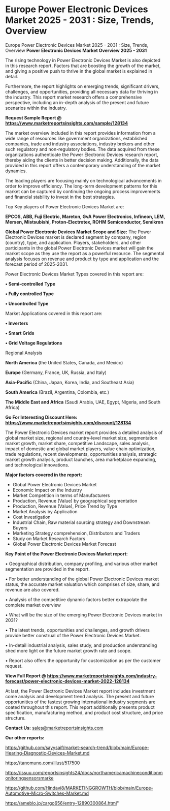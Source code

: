 # Europe Power Electronic Devices Market 2025 - 2031 : Size, Trends, Overview
Europe Power Electronic Devices Market 2025 - 2031 : Size, Trends, Overview
<Strong> Power Electronic Devices Market Overview 2025 - 2031</strong>

The rising technology in Power Electronic Devices Market is also depicted in this research report. Factors that are boosting the growth of the market, and giving a positive push to thrive in the global market is explained in detail.

Furthermore, the report highlights on emerging trends, significant drivers, challenges, and opportunities, providing all necessary data for thriving in the industry. This report market research offers a comprehensive perspective, including an in-depth analysis of the present and future scenarios within the industry.

<strong>Request Sample Report @ <a href=https://www.marketreportsinsights.com/sample/128134>https://www.marketreportsinsights.com/sample/128134</a></strong>

The market overview included in this report provides information from a wide range of resources like government organizations, established companies, trade and industry associations, industry brokers and other such regulatory and non-regulatory bodies. The data acquired from these organizations authenticate the Power Electronic Devices research report, thereby aiding the clients in better decision making. Additionally, the data provided in this report offers a contemporary understanding of the market dynamics.

The leading players are focusing mainly on technological advancements in order to improve efficiency. The long-term development patterns for this market can be captured by continuing the ongoing process improvements and financial stability to invest in the best strategies.

Top Key players of Power Electronic Devices Market are:

<strong>EPCOS, ABB, Fuji Electric, Mareton, GvA Power Electronics, Infineon, LEM, Mersen, Mistsubishi, Proton-Electrotex, ROHM Semiconductor, Semikron</strong>

<strong><b>Global Power Electronic Devices Market Scope and Size:</b></strong>
The Power Electronic Devices market is declared segment by company, region (country), type, and application. Players, stakeholders, and other participants in the global Power Electronic Devices market will gain the market scope as they use the report as a powerful resource. The segmental analysis focuses on revenue and product by type and application and the forecast period of 2025-2031.

Power Electronic Devices Market Types covered in this report are:

<strong>• Semi-controlled Type

• Fully controlled Type

• Uncontrolled Type</strong>

Market Applications covered in this report are:

<strong>• Inverters

• Smart Grids

• Grid Voltage Regulations</strong> 

Regional Analysis

<strong>North America</strong> (the United States, Canada, and Mexico)

<strong>Europe</strong> (Germany, France, UK, Russia, and Italy)

<strong>Asia-Pacific</strong> (China, Japan, Korea, India, and Southeast Asia)

<strong>South America</strong> (Brazil, Argentina, Colombia, etc.)

<strong>The Middle East and Africa</strong> (Saudi Arabia, UAE, Egypt, Nigeria, and South Africa)

<strong>Go For Interesting Discount Here: <a href=https://www.marketreportsinsights.com/discount/128134>https://www.marketreportsinsights.com/discount/128134</a></strong>

The Power Electronic Devices market report provides a detailed analysis of global market size, regional and country-level market size, segmentation market growth, market share, competitive Landscape, sales analysis, impact of domestic and global market players, value chain optimization, trade regulations, recent developments, opportunities analysis, strategic market growth analysis, product launches, area marketplace expanding, and technological innovations.

<strong><b>Major factors covered in the report:</b></strong>
<ul>
  <li>Global Power Electronic Devices Market </li>
  <li>Economic Impact on the Industry</li>
  <li>Market Competition in terms of Manufacturers</li>
  <li>Production, Revenue (Value) by geographical segmentation</li>
  <li>Production, Revenue (Value), Price Trend by Type</li>
  <li>Market Analysis by Application</li>
  <li>Cost Investigation</li>
  <li>Industrial Chain, Raw material sourcing strategy and Downstream Buyers</li>
  <li>Marketing Strategy comprehension, Distributors and Traders</li>
  <li>Study on Market Research Factors</li>
  <li>Global Power Electronic Devices Market Forecast</li>
</ul>

<strong><b>Key Point of the Power Electronic Devices Market report:</b></strong>

• Geographical distribution, company profiling, and various other market segmentation are provided in the report.

• For better understanding of the global Power Electronic Devices market status, the accurate market valuation which comprises of size, share, and revenue are also covered.

• Analysis of the competitive dynamic factors better extrapolate the complete market overview

• What will be the size of the emerging Power Electronic Devices market in 2031?

• The latest trends, opportunities and challenges, and growth drivers provide better construal of the Power Electronic Devices Market.

• In-detail industrial analysis, sales study, and production understanding shed more light on the future market growth rate and scope.

• Report also offers the opportunity for customization as per the customer request.

<strong><b>View Full Report @ <a href=https://www.marketreportsinsights.com/industry-forecast/power-electronic-devices-market-2022-128134>https://www.marketreportsinsights.com/industry-forecast/power-electronic-devices-market-2022-128134</a></b></strong>


At last, the Power Electronic Devices Market report includes investment come analysis and development trend analysis. The present and future opportunities of the fastest growing international industry segments are coated throughout this report. This report additionally presents product specification, manufacturing method, and product cost structure, and price structure.

<strong>Contact Us:</strong>
sales@marketreportsinsights.com

<strong>Our other reports:</strong>

<a href=https://github.com/sayysaif/market-search-trend/blob/main/Europe-Hearing-Diagnostic-Devices-Market.md>https://github.com/sayysaif/market-search-trend/blob/main/Europe-Hearing-Diagnostic-Devices-Market.md</a>

<a href=https://tanomuno.com/illust/517500>https://tanomuno.com/illust/517500</a>

<a href=https://issuu.com/reportsinsights24/docs/northamericamachineconditionmonitoringsensorsmarke>https://issuu.com/reportsinsights24/docs/northamericamachineconditionmonitoringsensorsmarke</a>

<a href=https://github.com/Hindavi8/MARKETINGGROWTH/blob/main/Europe-Automotive-Micro-Switches-Market.md>https://github.com/Hindavi8/MARKETINGGROWTH/blob/main/Europe-Automotive-Micro-Switches-Market.md</a>

<a href=https://ameblo.jp/cargo656/entry-12890300864.html>https://ameblo.jp/cargo656/entry-12890300864.html</a>"
